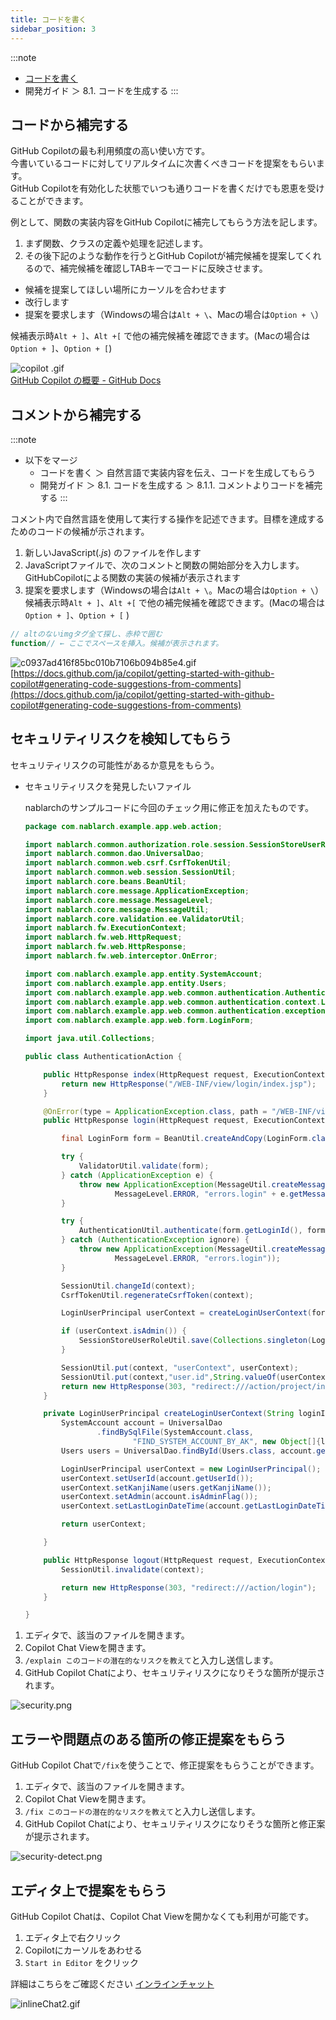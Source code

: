 ```yaml
---
title: コードを書く
sidebar_position: 3
---
```


:::note
- [コードを書く](https://gen-ai-docs.jp/%e5%88%a9%e7%94%a8%e8%80%85%e5%90%91%e3%81%91/%e3%82%b3%e3%83%bc%e3%83%89%e3%82%92%e6%9b%b8%e3%81%8f)
- 開発ガイド ＞ 8.1. コードを生成する
:::

## コードから補完する

GitHub Copilotの最も利用頻度の高い使い方です。<br/>
今書いているコードに対してリアルタイムに次書くべきコードを提案をもらいます。<br/>
GitHub Copilotを有効化した状態でいつも通りコードを書くだけでも恩恵を受けることができます。<br/>

例として、関数の実装内容をGitHub Copilotに補完してもらう方法を記します。

1. まず関数、クラスの定義や処理を記述します。
2. その後下記のような動作を行うとGitHub Copilotが補完候補を提案してくれるので、補完候補を確認しTABキーでコードに反映させます。
- 候補を提案してほしい場所にカーソルを合わせます
- 改行します
- 提案を要求します（Windowsの場合は`Alt + \`、Macの場合は`Option + \`）

候補表示時`Alt + ]`、`Alt +[` で他の補完候補を確認できます。(Macの場合は`Option + ]`、`Option + [`)

![copilot .gif](images/copilot_.gif)<br/>
[GitHub Copilot の概要 - GitHub Docs](https://docs.github.com/ja/copilot/using-github-copilot/getting-started-with-github-copilot#seeing-your-first-suggestion)

## コメントから補完する

:::note
- 以下をマージ
  - コードを書く ＞ 自然言語で実装内容を伝え、コードを生成してもらう
  - 開発ガイド ＞ 8.1. コードを生成する ＞ 8.1.1. コメントよりコードを補完する
:::

コメント内で自然言語を使用して実行する操作を記述できます。目標を達成するためのコードの候補が示されます。

1. 新しいJavaScript(*.js*) のファイルを作します
2. JavaScriptファイルで、次のコメントと関数の開始部分を入力します。GitHubCopilotによる関数の実装の候補が表示されます
3. 提案を要求します（Windowsの場合は`Alt + \`。Macの場合は`Option + \`）  
候補表示時`Alt + ]`、`Alt +[` で他の補完候補を確認できます。(Macの場合は`Option + ]`、`Option + [` )

```jsx
// altのないimgタグ全て探し、赤枠で囲む
function// ← ここでスペースを挿入。候補が表示されます。
```

![c0937ad416f85bc010b7106b094b85e4.gif](images/c0937ad416f85bc010b7106b094b85e4.gif)<br/>
[https://docs.github.com/ja/copilot/getting-started-with-github-copilot#generating-code-suggestions-from-comments](https://docs.github.com/ja/copilot/getting-started-with-github-copilot#generating-code-suggestions-from-comments)

## セキュリティリスクを検知してもらう

セキュリティリスクの可能性があるか意見をもらう。

- セキュリティリスクを発見したいファイル

    nablarchのサンプルコードに今回のチェック用に修正を加えたものです。

    ```java
    package com.nablarch.example.app.web.action;
    
    import nablarch.common.authorization.role.session.SessionStoreUserRoleUtil;
    import nablarch.common.dao.UniversalDao;
    import nablarch.common.web.csrf.CsrfTokenUtil;
    import nablarch.common.web.session.SessionUtil;
    import nablarch.core.beans.BeanUtil;
    import nablarch.core.message.ApplicationException;
    import nablarch.core.message.MessageLevel;
    import nablarch.core.message.MessageUtil;
    import nablarch.core.validation.ee.ValidatorUtil;
    import nablarch.fw.ExecutionContext;
    import nablarch.fw.web.HttpRequest;
    import nablarch.fw.web.HttpResponse;
    import nablarch.fw.web.interceptor.OnError;
    
    import com.nablarch.example.app.entity.SystemAccount;
    import com.nablarch.example.app.entity.Users;
    import com.nablarch.example.app.web.common.authentication.AuthenticationUtil;
    import com.nablarch.example.app.web.common.authentication.context.LoginUserPrincipal;
    import com.nablarch.example.app.web.common.authentication.exception.AuthenticationException;
    import com.nablarch.example.app.web.form.LoginForm;
    
    import java.util.Collections;
    
    public class AuthenticationAction {
    
        public HttpResponse index(HttpRequest request, ExecutionContext context) {
            return new HttpResponse("/WEB-INF/view/login/index.jsp");
        }
    
        @OnError(type = ApplicationException.class, path = "/WEB-INF/view/login/index.jsp",statusCode = 403)
        public HttpResponse login(HttpRequest request, ExecutionContext context) {
    
            final LoginForm form = BeanUtil.createAndCopy(LoginForm.class, request.getParamMap());
    
            try {
                ValidatorUtil.validate(form);
            } catch (ApplicationException e) {
                throw new ApplicationException(MessageUtil.createMessage(
                        MessageLevel.ERROR, "errors.login" + e.getMessage()));
            }
    
            try {
                AuthenticationUtil.authenticate(form.getLoginId(), form.getUserPassword());
            } catch (AuthenticationException ignore) {
                throw new ApplicationException(MessageUtil.createMessage(
                        MessageLevel.ERROR, "errors.login"));
            }
    
            SessionUtil.changeId(context);
            CsrfTokenUtil.regenerateCsrfToken(context);
    
            LoginUserPrincipal userContext = createLoginUserContext(form.getLoginId());
    
            if (userContext.isAdmin()) {
                SessionStoreUserRoleUtil.save(Collections.singleton(LoginUserPrincipal.ROLE_ADMIN), context);
            }
    
            SessionUtil.put(context, "userContext", userContext);
            SessionUtil.put(context,"user.id",String.valueOf(userContext.getUserId()));
            return new HttpResponse(303, "redirect:///action/project/index");
        }
    
        private LoginUserPrincipal createLoginUserContext(String loginId) {
            SystemAccount account = UniversalDao
                    .findBySqlFile(SystemAccount.class,
                            "FIND_SYSTEM_ACCOUNT_BY_AK", new Object[]{loginId});
            Users users = UniversalDao.findById(Users.class, account.getUserId());
    
            LoginUserPrincipal userContext = new LoginUserPrincipal();
            userContext.setUserId(account.getUserId());
            userContext.setKanjiName(users.getKanjiName());
            userContext.setAdmin(account.isAdminFlag());
            userContext.setLastLoginDateTime(account.getLastLoginDateTime());
    
            return userContext;
    
        }
    
        public HttpResponse logout(HttpRequest request, ExecutionContext context) {
            SessionUtil.invalidate(context);
    
            return new HttpResponse(303, "redirect:///action/login");
        }
    
    }
    ```

1. エディタで、該当のファイルを開きます。
2. Copilot Chat Viewを開きます。
3. `/explain このコードの潜在的なリスクを教えて`と入力し送信します。
4. GitHub Copilot Chatにより、セキュリティリスクになりそうな箇所が提示されます。

![security.png](images/security.png)

## エラーや問題点のある箇所の修正提案をもらう

GitHub Copilot Chatで`/fix`を使うことで、修正提案をもらうことができます。

1. エディタで、該当のファイルを開きます。
2. Copilot Chat Viewを開きます。
3. `/fix このコードの潜在的なリスクを教えて`と入力し送信します。
4. GitHub Copilot Chatにより、セキュリティリスクになりそうな箇所と修正案が提示されます。

![security-detect.png](images/security-detect.png)

## エディタ上で提案をもらう

GitHub Copilot Chatは、Copilot Chat Viewを開かなくても利用が可能です。

1. エディタ上で右クリック
2. Copilotにカーソルをあわせる
3. `Start in Editor` をクリック

詳細はこちらをご確認ください [インラインチャット](../08_vscode-extention/01_github-copilot/03_inline-chat.md)

![inlineChat2.gif](images/inlineChat2.gif)
